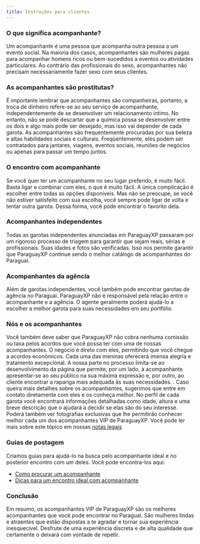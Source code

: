 ```yaml
---
title: Instruções para clientes
---
```

### O que significa acompanhante?
Um acompanhante é uma pessoa que acompanha outra pessoa a um evento social. Na maioria dos casos, acompanhantes são mulheres pagas para acompanhar homens ricos ou bem-sucedidos a eventos ou atividades particulares. Ao contrário das profissionais do sexo, acompanhantes não precisam necessariamente fazer sexo com seus clientes.

### As acompanhantes são prostitutas?
É importante lembrar que acompanhantes são companheiras, portanto, a troca de dinheiro refere-se ao seu serviço de acompanhante, independentemente de se desenvolver um relacionamento íntimo. No entanto, não se pode descartar que a química possa se desenvolver entre os dois e algo mais pode ser desejado, mas isso vai depender de cada garota.
As acompanhantes são frequentemente procuradas por sua beleza e altas habilidades sociais e culturais. Freqüentemente, eles podem ser contratados para jantares, viagens, eventos sociais, reuniões de negócios ou apenas para passar um tempo juntos.

### O encontro com acompanhante
Se você quer ter um acompanhante no seu lugar preferido, é muito fácil. Basta ligar e combinar com eles, o que é muito fácil. A única complicação é escolher entre todas as opções disponíveis. Mas não se preocupe, se você não estiver satisfeito com sua escolha, você sempre pode ligar de volta e tentar outra garota. Dessa forma, você pode encontrar o favorito dela.

### Acompanhantes independentes
Todas as garotas independentes anunciadas em ParaguayXP passaram por um rigoroso processo de triagem para garantir que sejam reais, sérias e profissionais. Suas idades e fotos são verificadas. Isso nos permite garantir que ParaguayXP continue sendo o melhor catálogo de acompanhantes do Paraguai.

### Acompanhantes da agência
Além de garotas independentes, você também pode encontrar garotas de agência no Paraguai. ParaguayXP não é responsável pela relação entre o acompanhante e a agência. O agente geralmente poderá ajudá-lo a escolher a melhor garota para suas necessidades em seu portfólio.

### Nós e os acompanhantes
Você também deve saber que ParaguayXP não cobra nenhuma comissão ou taxa pelos acordos que você possa ter com uma de nossas acompanhantes. O negócio é direto com eles, permitindo que você chegue a acordos econômicos. Cada uma das meninas oferecerá imensa alegria e tratamento excepcional.
A nossa parte no processo limita-se ao desenvolvimento da página que permite, por um lado, à acompanhante apresentar-se ao seu público na sua máxima expressão e, por outro, ao cliente encontrar a rapariga mais adequada às suas necessidades. .
Caso queira mais detalhes sobre os acompanhantes, sugerimos que entre em contato diretamente com eles e os conheça melhor. No perfil de cada garota você encontrará informações detalhadas como idade, altura e uma breve descrição que o ajudará a decidir se elas são do seu interesse. Poderá também ver fotografias exclusivas que lhe permitirão conhecer melhor cada um dos acompanhantes VIP de ParaguayXP.
Você pode ler mais sobre este tópico em nossas <a href="/pt/legal" rel="nofollow">notas legais</a>

### Guias de postagem
Criamos guias para ajudá-lo na busca pelo acompanhante ideal e no posterior encontro com um deles. Você pode encontra-los aqui:
- [Como procurar um acompanhante](/pt/blog/buscar-escort)
- [Dicas para um encontro ideal com acompanhante](/pt/blog/consejos-cita-optimal)

### Conclusão
Em resumo, os acompanhantes VIP de ParaguayXP são os melhores acompanhantes que você pode encontrar no Paraguai. São mulheres lindas e atraentes que estão dispostas a te agradar e tornar sua experiência inesquecível. Desfrute de uma experiência discreta e de alta qualidade que certamente o deixará com vontade de repetir.